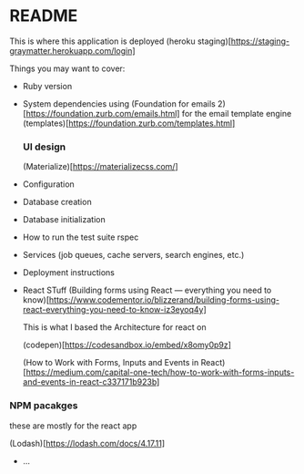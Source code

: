 # README

This is where this application is deployed
(heroku staging)[https://staging-graymatter.herokuapp.com/login]

Things you may want to cover:

- Ruby version

- System dependencies
  using (Foundation for emails 2)[https://foundation.zurb.com/emails.html] for the email template engine
  (templates)[https://foundation.zurb.com/templates.html]

  ### UI design

  (Materialize)[https://materializecss.com/]

- Configuration

- Database creation

- Database initialization

- How to run the test suite
  rspec

* Services (job queues, cache servers, search engines, etc.)

* Deployment instructions

* React STuff
  (Building forms using React — everything you need to know)[https://www.codementor.io/blizzerand/building-forms-using-react-everything-you-need-to-know-iz3eyoq4y]

  This is what I based the Architecture for react on

  (codepen)[https://codesandbox.io/embed/x8omy0p9z]

  (How to Work with Forms, Inputs and Events in React)[https://medium.com/capital-one-tech/how-to-work-with-forms-inputs-and-events-in-react-c337171b923b]

### NPM pacakges
these are mostly for the react app

(Lodash)[https://lodash.com/docs/4.17.11]

- ...

